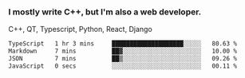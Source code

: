 <h3>I mostly write C++, but I'm also a web developer.</h3>
<p>C++, QT, Typescript, Python, React, Django</p>

<!--START_SECTION:waka-->

```txt
TypeScript   1 hr 3 mins     ████████████████████░░░░░   80.63 %
Markdown     7 mins          ██▓░░░░░░░░░░░░░░░░░░░░░░   10.00 %
JSON         7 mins          ██▒░░░░░░░░░░░░░░░░░░░░░░   09.26 %
JavaScript   0 secs          ░░░░░░░░░░░░░░░░░░░░░░░░░   00.11 %
```

<!--END_SECTION:waka-->
